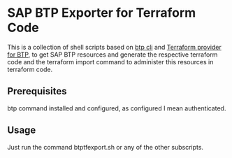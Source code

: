 # SAP BTP Exporter for Terraform Code

This is a collection of shell scripts based on [btp cli](https://developers.sap.com/tutorials/cp-sapcp-getstarted.html) and [Terraform provider for BTP](https://registry.terraform.io/providers/SAP/btp/latest), to get SAP BTP resources and generate the respective terraform code and the terraform import command to administer this resources in terraform code.

## Prerequisites
btp command installed and configured, as configured I mean authenticated.

## Usage

Just run the command btptfexport.sh or any of the other subscripts.


